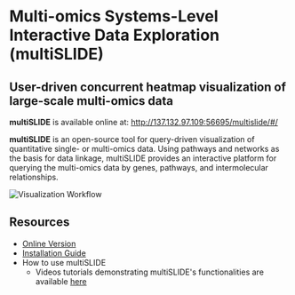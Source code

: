 # Multi-omics Systems-Level Interactive Data Exploration (multiSLIDE)  
## User-driven concurrent heatmap visualization of large-scale multi-omics data  

**multiSLIDE** is available online at: http://137.132.97.109:56695/multislide/#/ 

**multiSLIDE** is an open-source tool for query-driven visualization of quantitative single- or multi-omics data. Using pathways and networks as the basis for data linkage, multiSLIDE provides an interactive platform for querying the multi-omics data by genes, pathways, and intermolecular relationships.  

![Visualization Workflow](multiSLIDE_Visualization_Workflow.png)  


## Resources

* [Online Version](http://137.132.97.109:56695/multislide/#/) 
* [Installation Guide](Installation.md) 
* How to use multiSLIDE
	* Videos tutorials demonstrating multiSLIDE's functionalities are available [here](https://www.youtube.com/watch?v=AurU37gGxUI&list=PLh0_FmePh5yGFUpJZ9oYycdz8mgpxRdu1&index=1)


